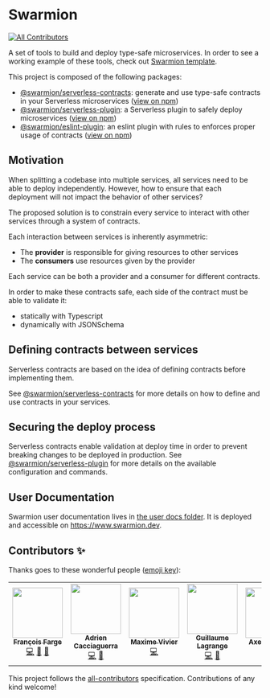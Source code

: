 # Swarmion

<!-- ALL-CONTRIBUTORS-BADGE:START - Do not remove or modify this section -->

[![All Contributors](https://img.shields.io/badge/all_contributors-6-orange.svg?style=flat-square)](#contributors-)

<!-- ALL-CONTRIBUTORS-BADGE:END -->

A set of tools to build and deploy type-safe microservices. In order to see a working example of these tools, check out [Swarmion template](https://github.com/swarmion/template).

This project is composed of the following packages:

- [@swarmion/serverless-contracts](./packages/serverless-contracts): generate and use type-safe contracts in your Serverless microservices ([view on npm](https://www.npmjs.com/package/@swarmion/serverless-contracts))
- [@swarmion/serverless-plugin](./packages/serverless-contracts-plugin): a Serverless plugin to safely deploy microservices ([view on npm](https://www.npmjs.com/package/@swarmion/serverless-plugin))
- [@swarmion/eslint-plugin](./packages/eslint-plugin): an eslint plugin with rules to enforces proper usage of contracts ([view on npm](https://www.npmjs.com/package/@swarmion/eslint-plugin))

## Motivation

When splitting a codebase into multiple services, all services need to be able to deploy independently. However, how to ensure that each deployment will not impact the behavior of other services?

The proposed solution is to constrain every service to interact with other services through a system of contracts.

Each interaction between services is inherently asymmetric:

- The **provider** is responsible for giving resources to other services
- The **consumers** use resources given by the provider

Each service can be both a provider and a consumer for different contracts.

In order to make these contracts safe, each side of the contract must be able to validate it:

- statically with Typescript
- dynamically with JSONSchema

## Defining contracts between services

Serverless contracts are based on the idea of defining contracts before implementing them.

See [@swarmion/serverless-contracts](./packages/serverless-contracts) for more details on how to define and use contracts in your services.

## Securing the deploy process

Serverless contracts enable validation at deploy time in order to prevent breaking changes to be deployed in production. See [@swarmion/serverless-plugin](./packages/serverless-contracts-plugin) for more details on the available configuration and commands.

## User Documentation

Swarmion user documentation lives in [the user docs folder](./user-docs/documentation/README.md). It is deployed and accessible on https://www.swarmion.dev.

## Contributors ✨

Thanks goes to these wonderful people ([emoji key](https://allcontributors.org/docs/en/emoji-key)):

<!-- ALL-CONTRIBUTORS-LIST:START - Do not remove or modify this section -->
<!-- prettier-ignore-start -->
<!-- markdownlint-disable -->
<table>
  <tr>
    <td align="center"><a href="https://github.com/fargito"><img src="https://avatars.githubusercontent.com/u/29537204?v=4?s=100" width="100px;" alt=""/><br /><sub><b>François Farge</b></sub></a><br /><a href="https://github.com/swarmion/swarmion/commits?author=fargito" title="Code">💻</a> <a href="#ideas-fargito" title="Ideas, Planning, & Feedback">🤔</a> <a href="https://github.com/swarmion/swarmion/commits?author=fargito" title="Documentation">📖</a></td>
    <td align="center"><a href="https://github.com/adriencaccia"><img src="https://avatars.githubusercontent.com/u/19605940?v=4?s=100" width="100px;" alt=""/><br /><sub><b>Adrien Cacciaguerra</b></sub></a><br /><a href="https://github.com/swarmion/swarmion/commits?author=adriencaccia" title="Code">💻</a> <a href="#ideas-adriencaccia" title="Ideas, Planning, & Feedback">🤔</a></td>
    <td align="center"><a href="https://github.com/MaximeVivier"><img src="https://avatars.githubusercontent.com/u/55386175?v=4?s=100" width="100px;" alt=""/><br /><sub><b>Maxime Vivier</b></sub></a><br /><a href="https://github.com/swarmion/swarmion/commits?author=MaximeVivier" title="Code">💻</a></td>
    <td align="center"><a href="https://github.com/GuillaumeLagrange"><img src="https://avatars.githubusercontent.com/u/19265358?v=4?s=100" width="100px;" alt=""/><br /><sub><b>Guillaume Lagrange</b></sub></a><br /><a href="https://github.com/swarmion/swarmion/commits?author=GuillaumeLagrange" title="Code">💻</a> <a href="https://github.com/swarmion/swarmion/commits?author=GuillaumeLagrange" title="Documentation">📖</a></td>
    <td align="center"><a href="https://github.com/Sc0ra"><img src="https://avatars.githubusercontent.com/u/25872509?v=4?s=100" width="100px;" alt=""/><br /><sub><b>Axel Fournier</b></sub></a><br /><a href="https://github.com/swarmion/swarmion/commits?author=Sc0ra" title="Code">💻</a> <a href="https://github.com/swarmion/swarmion/commits?author=Sc0ra" title="Documentation">📖</a></td>
    <td align="center"><a href="https://github.com/guillaumeduboc"><img src="https://avatars.githubusercontent.com/u/33599414?v=4?s=100" width="100px;" alt=""/><br /><sub><b>guillaumeduboc</b></sub></a><br /><a href="https://github.com/swarmion/swarmion/commits?author=guillaumeduboc" title="Code">💻</a> <a href="https://github.com/swarmion/swarmion/commits?author=guillaumeduboc" title="Documentation">📖</a></td>
  </tr>
</table>

<!-- markdownlint-restore -->
<!-- prettier-ignore-end -->

<!-- ALL-CONTRIBUTORS-LIST:END -->

This project follows the [all-contributors](https://github.com/all-contributors/all-contributors) specification. Contributions of any kind welcome!
